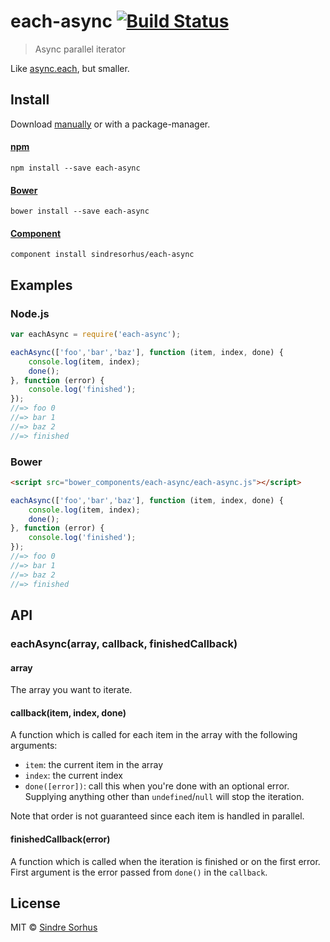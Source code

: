 # each-async [![Build Status](https://secure.travis-ci.org/sindresorhus/each-async.png?branch=master)](http://travis-ci.org/sindresorhus/each-async)

> Async parallel iterator

Like [async.each](https://github.com/caolan/async#eacharr-iterator-callback), but smaller.


## Install

Download [manually](https://github.com/sindresorhus/each-async/releases) or with a package-manager.

#### [npm](https://npmjs.org/package/each-async)

```
npm install --save each-async
```

#### [Bower](http://bower.io)

```
bower install --save each-async
```

#### [Component](https://github.com/component/component)

```
component install sindresorhus/each-async
```


## Examples

### Node.js

```js
var eachAsync = require('each-async');

eachAsync(['foo','bar','baz'], function (item, index, done) {
	console.log(item, index);
	done();
}, function (error) {
	console.log('finished');
});
//=> foo 0
//=> bar 1
//=> baz 2
//=> finished
```

### Bower

```html
<script src="bower_components/each-async/each-async.js"></script>
```

```js
eachAsync(['foo','bar','baz'], function (item, index, done) {
	console.log(item, index);
	done();
}, function (error) {
	console.log('finished');
});
//=> foo 0
//=> bar 1
//=> baz 2
//=> finished
```


## API

### eachAsync(array, callback, finishedCallback)

#### array

The array you want to iterate.

#### callback(item, index, done)

A function which is called for each item in the array with the following arguments:

- `item`: the current item in the array
- `index`: the current index
- `done([error])`: call this when you're done with an optional error. Supplying anything other than `undefined`/`null` will stop the iteration.

Note that order is not guaranteed since each item is handled in parallel.

#### finishedCallback(error)

A function which is called when the iteration is finished or on the first error. First argument is the error passed from `done()` in the `callback`.


## License

MIT © [Sindre Sorhus](http://sindresorhus.com)
